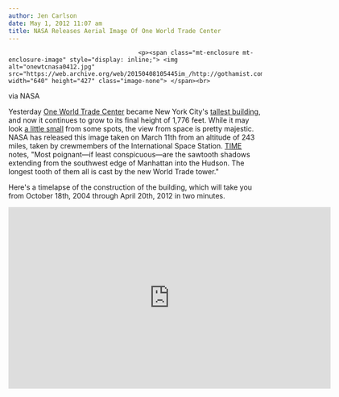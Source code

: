 ```yaml
---
author: Jen Carlson
date: May 1, 2012 11:07 am
title: NASA Releases Aerial Image Of One World Trade Center
---
```


	
										<p><span class="mt-enclosure mt-enclosure-image" style="display: inline;"> <img alt="onewtcnasa0412.jpg" src="https://web.archive.org/web/20150408105445im_/http://gothamist.com/attachments/arts_jen/onewtcnasa0412.jpg" width="640" height="427" class="image-none"> </span><br>
<span class="photo_caption">via NASA</span></p>

<p>Yesterday <a href="https://web.archive.org/web/20150408105445/http://gothamist.com/tags/oneworldtradecenter">One World Trade Center</a> became New York City&apos;s <a href="https://web.archive.org/web/20150408105445/http://gothamist.com/2012/04/30/photos_one_world_trade_center_so_ta.php#photo-1">tallest building</a>, and now it continues to grow to its final height of 1,776 feet. While it may look <a href="https://web.archive.org/web/20150408105445/http://gothamist.com/2012/03/30/is_the_freedom_tower_going_to_be_to.php#photo-1">a little small</a> from some spots, the view from space is pretty majestic. NASA has released this image taken on March 11th from an altitude of 243 miles, taken by crewmembers of the International Space Station. <a href="https://web.archive.org/web/20150408105445/http://lightbox.time.com/2012/04/30/nasa/#ixzz1td0uSDru">TIME</a> notes, &quot;Most poignant&#x2014;if least conspicuous&#x2014;are the sawtooth shadows extending from the southwest edge of Manhattan into the Hudson. The longest tooth of them all is cast by the new World Trade tower.&quot;</p>

<p>Here&apos;s a timelapse of the construction of the building, which will take you from October 18th, 2004 through April 20th, 2012 in two minutes.</p>

<p><iframe width="640" height="360" src="https://web.archive.org/web/20150408105445if_/http://www.youtube.com/embed/RDeLzf576vY" frameborder="0" allowfullscreen></iframe></p>					
										
									
				
